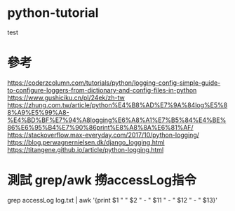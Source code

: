 # python-tutorial

test

# 參考
https://coderzcolumn.com/tutorials/python/logging-config-simple-guide-to-configure-loggers-from-dictionary-and-config-files-in-python
https://www.gushiciku.cn/pl/24ek/zh-tw
https://zhung.com.tw/article/python%E4%B8%AD%E7%9A%84log%E5%88%A9%E5%99%A8-%E4%BD%BF%E7%94%A8logging%E6%A8%A1%E7%B5%84%E4%BE%86%E6%95%B4%E7%90%86print%E8%A8%8A%E6%81%AF/
https://stackoverflow.max-everyday.com/2017/10/python-logging/
https://blog.perwagnernielsen.dk/django_logging.html
https://titangene.github.io/article/python-logging.html


# 測試 grep/awk 撈accessLog指令
grep accessLog log.txt | awk '{print $1 " " $2 " - " $11 " - " $12 " - " $13}'